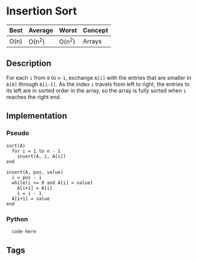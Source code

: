 # Insertion Sort

| Best | Average          | Worst            | Concept |
| ---- | ---------------- | ---------------- | ------- |
| O(n) | O(n<sup>2</sup>) | O(n<sup>2</sup>) | Arrays  |

## Description

For each `i` from `0` to `n-1`, exchange `A[i]` with the entries that are smaller in `A[0]` through `A[i-1]`. As the index `i` travels from left to right, the entries to its left are in sorted order in the array, so the array is fully sorted when `i` reaches the right end.

## Implementation

### Pseudo

```psuedo
sort(A)
  for i = 1 to n - 1
    insert(A, i, A[i])
end

insert(A, pos, value)
  i = pos - 1
  while(i >= 0 and A[i] > value)
    A[i+1] = A[i]
    i = i - 1
  A[i+1] = value
end
```

### Python

```python
  code-here
```

## Tags
